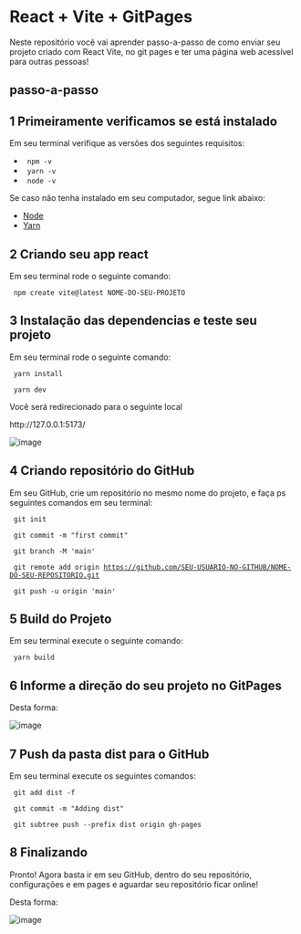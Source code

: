 # React + Vite + GitPages

Neste repositório você vai aprender passo-a-passo de como enviar seu projeto criado com React Vite, no git pages e ter uma página web acessível para outras pessoas!

## passo-a-passo

## 1 Primeiramente verificamos se está instalado

Em seu terminal verifique as versões dos seguintes requisitos:

<ul> 
  <li> <code> npm -v </code> </li>
  <li> <code> yarn -v </code> </li>
  <li> <code> node -v </code> </li>
</ul>

Se caso não tenha instalado em seu computador, segue link abaixo:

<ul> 
  <li> <a href="https://nodejs.org/en/download/"> Node </a> </li>
  <li> <a href="https://classic.yarnpkg.com/lang/en/docs/install/#mac-stable"> Yarn </a> </li>
</ul>

## 2 Criando seu app react

Em seu terminal rode o seguinte comando:

<code> npm create vite@latest NOME-DO-SEU-PROJETO </code>

## 3 Instalação das dependencias e teste seu projeto

Em seu terminal rode o seguinte comando:

<code> yarn install </code>

<code> yarn dev </code>

Você será redirecionado para o seguinte local 

<link>  http://127.0.0.1:5173/ </link>

![image](https://user-images.githubusercontent.com/91801482/180222889-3f7de674-a3df-44f9-b4b0-21ad5dee29ed.png)


## 4 Criando repositório do GitHub

Em seu GitHub, crie um repositório no mesmo nome do projeto, e faça ps seguintes comandos em seu terminal:

<code> git init </code>

<code> git commit -m "first commit" </code>

<code> git branch -M 'main' </code>

<code> git remote add origin https://github.com/SEU-USUARIO-NO-GITHUB/NOME-DO-SEU-REPOSITORIO.git </code>

<code> git push -u origin 'main' </code>

## 5 Build do Projeto

Em seu terminal execute o seguinte comando:

<code> yarn build </code>

## 6 Informe a direção do seu projeto no GitPages

Desta forma:

![image](https://user-images.githubusercontent.com/91801482/180224697-ea0e2052-0779-44dd-963d-da077ac60efe.png)

## 7 Push da pasta dist para o GitHub

Em seu terminal execute os seguintes comandos:

<code> git add dist -f </code>

<code> git commit -m "Adding dist" </code>

<code> git subtree push --prefix dist origin gh-pages </code>

## 8 Finalizando

Pronto! Agora basta ir em seu GitHub, dentro do seu repositório, configurações e em pages e aguardar seu repositório ficar online!

Desta forma:

![image](https://user-images.githubusercontent.com/91801482/180225655-2966be5f-a55e-4818-9f7d-20ce96b5b3c0.png)
